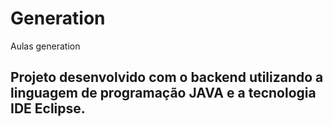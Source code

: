 # Generation
Aulas generation

## Projeto desenvolvido com o backend utilizando a linguagem de programação JAVA e a tecnologia IDE Eclipse.  
